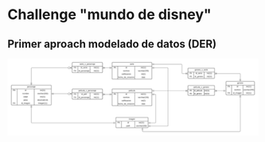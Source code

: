 # Challenge "mundo de disney"

## Primer aproach modelado de datos (DER)
![DER](./diagrama_de_datos.jpeg)

